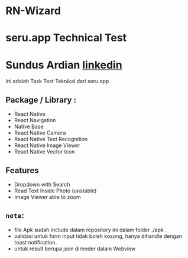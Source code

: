 # RN-Wizard

# seru.app Technical Test

# Sundus Ardian [linkedin](linkedin.com/in/sundusardian)

Ini adalah Task Test Teknikal dari seru.app

## Package / Library :

- React Native
- React Navigation
- Native Base
- React Native Camera
- React Native Text Recognition
- React Native Image Viewer
- React Native Vector Icon

## Features

- Dropdown with Search
- Read Text Inside Photo (unstable)
- Image Viewer able to zoom

## `note`:

- file Apk sudah include dalam repository ini dalam folder ./apk .
- validasi untuk form input tidak boleh kosong, hanya dihandle dengan toast notification.
- untuk result berupa json dirender dalam Webview
